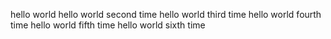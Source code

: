 hello world 
hello world second time 
hello world third time 
hello world fourth time 
hello world fifth time
hello world sixth time


